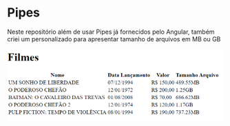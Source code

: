 # Pipes

Neste repositório além de usar Pipes já fornecidos pelo Angular, também criei um personalizado para apresentar tamanho de arquivos em MB ou GB

![Example](example1.PNG)